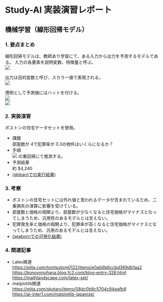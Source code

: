 # Study-AI 実装演習レポート

## 機械学習（線形回帰モデル）

### 1. 要点まとめ

線形回帰モデルは、教師あり学習にて、ある入力から出力を予測するモデルである。
入力の各要素を説明変数、特徴量と呼ぶ。<br>
<img src="https://render.githubusercontent.com/render/math?math=x=(x_1, x_2, ..., x_m)^T \in \mathbb{R}^m" />

出力は目的変数と呼び、スカラー値で表現される。<br>
<img src="https://render.githubusercontent.com/render/math?math=y\in\mathbb{R}^1" />

慣例として予測値にはハットを付ける。<br>
<img src="https://render.githubusercontent.com/render/math?math=w=(w_1,w_2,...,w_m)^T" /><br>
<img src="https://render.githubusercontent.com/render/math?math=\hat{y}=w^T%2b+w_0" />

### 2. 実装演習

ボストンの住宅データセットを使用。
- 課題<br>
部屋数が 4で犯罪率が 0.3の物件はいくらになるか？
- 手順<br>
<img src="https://render.githubusercontent.com/render/math?math=y=Xw%2b\varepsilon" /> の重回帰にて推測する。
- 予測結果<br>
約 $4,240
- [(sklearnでの実行結果)](Exercises-1.ipynb)

### 3. 考察

- ボストンの住宅セットには外れ値と思われるデータが含まれているため、二乗損失の演算に影響を受けている。
- 部屋数と価格の相関より、部屋数が少なくなると住宅価格がマイナスとなってしまうため、汎用性のあるモデルとは言えない。
- 犯罪発生率と価格の相関より、犯罪率が高くなると住宅価格がマイナスとなってしまうため、汎用のあるモデルとは言えない。
- [(seabornでの可視化結果)](Exercises-2.ipynb)

### 4. 関連記事

- Latex関連<br>
https://qiita.com/tomtsutom0122/items/e0ab6b6ccbd369db1aa2<br>
https://konoyonohana.blog.fc2.com/blog-entry-326.html<br>
https://mathlandscape.com/latex-set/
- matplotlib関連<br>
https://qiita.com/skotaro/items/08dc0b8c5704c94eafb9<br>
https://ai-inter1.com/matplotlib-japanize/
